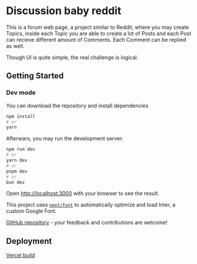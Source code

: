 # Discussion baby reddit

This is a forum web page, a project similar to Reddit, where you may create Topics, inside each Topic you are able to create a lot of Posts and each Post can recieve different amount of Comments.
Each Comment can be replied as well.

Though UI is quite simple, the real challenge is logical.

## Getting Started

### Dev mode

You can download the repository and install dependencies

```bash
npm install
# or
yarn
```

Afterwars, you may run the development server:

```bash
npm run dev
# or
yarn dev
# or
pnpm dev
# or
bun dev
```

Open [http://localhost:3000](http://localhost:3000) with your browser to see the result.

This project uses [`next/font`](https://nextjs.org/docs/basic-features/font-optimization) to automatically optimize and load Inter, a custom Google Font.

[GitHub repository](https://github.com/DiegoNG90/discuss-baby-reddit) - your feedback and contributions are welcome!

## Deployment

[Vercel build](https://discuss-baby-reddit-iy7xe7zo8-diegong90s-projects.vercel.app/?vercelToolbarCode=oplZgr5jmL8V46g)
